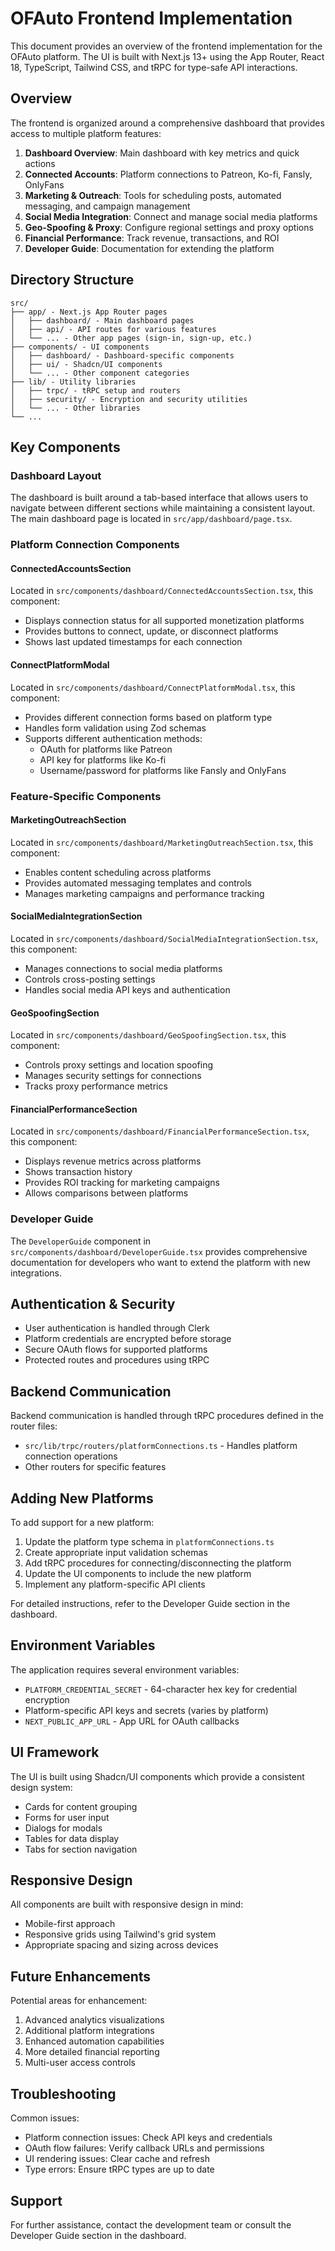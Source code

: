 # OFAuto Frontend Implementation

This document provides an overview of the frontend implementation for the OFAuto platform. The UI is built with Next.js 13+ using the App Router, React 18, TypeScript, Tailwind CSS, and tRPC for type-safe API interactions.

## Overview

The frontend is organized around a comprehensive dashboard that provides access to multiple platform features:

1. **Dashboard Overview**: Main dashboard with key metrics and quick actions
2. **Connected Accounts**: Platform connections to Patreon, Ko-fi, Fansly, OnlyFans
3. **Marketing & Outreach**: Tools for scheduling posts, automated messaging, and campaign management
4. **Social Media Integration**: Connect and manage social media platforms
5. **Geo-Spoofing & Proxy**: Configure regional settings and proxy options
6. **Financial Performance**: Track revenue, transactions, and ROI
7. **Developer Guide**: Documentation for extending the platform

## Directory Structure

```
src/
├── app/ - Next.js App Router pages
│   ├── dashboard/ - Main dashboard pages
│   ├── api/ - API routes for various features
│   └── ... - Other app pages (sign-in, sign-up, etc.)
├── components/ - UI components
│   ├── dashboard/ - Dashboard-specific components
│   ├── ui/ - Shadcn/UI components
│   └── ... - Other component categories
├── lib/ - Utility libraries
│   ├── trpc/ - tRPC setup and routers
│   ├── security/ - Encryption and security utilities
│   └── ... - Other libraries
└── ...
```

## Key Components

### Dashboard Layout

The dashboard is built around a tab-based interface that allows users to navigate between different sections while maintaining a consistent layout. The main dashboard page is located in `src/app/dashboard/page.tsx`.

### Platform Connection Components

#### ConnectedAccountsSection

Located in `src/components/dashboard/ConnectedAccountsSection.tsx`, this component:
- Displays connection status for all supported monetization platforms
- Provides buttons to connect, update, or disconnect platforms
- Shows last updated timestamps for each connection

#### ConnectPlatformModal

Located in `src/components/dashboard/ConnectPlatformModal.tsx`, this component:
- Provides different connection forms based on platform type
- Handles form validation using Zod schemas
- Supports different authentication methods:
  - OAuth for platforms like Patreon
  - API key for platforms like Ko-fi
  - Username/password for platforms like Fansly and OnlyFans

### Feature-Specific Components

#### MarketingOutreachSection

Located in `src/components/dashboard/MarketingOutreachSection.tsx`, this component:
- Enables content scheduling across platforms
- Provides automated messaging templates and controls
- Manages marketing campaigns and performance tracking

#### SocialMediaIntegrationSection

Located in `src/components/dashboard/SocialMediaIntegrationSection.tsx`, this component:
- Manages connections to social media platforms
- Controls cross-posting settings
- Handles social media API keys and authentication

#### GeoSpoofingSection

Located in `src/components/dashboard/GeoSpoofingSection.tsx`, this component:
- Controls proxy settings and location spoofing
- Manages security settings for connections
- Tracks proxy performance metrics

#### FinancialPerformanceSection

Located in `src/components/dashboard/FinancialPerformanceSection.tsx`, this component:
- Displays revenue metrics across platforms
- Shows transaction history
- Provides ROI tracking for marketing campaigns
- Allows comparisons between platforms

### Developer Guide

The `DeveloperGuide` component in `src/components/dashboard/DeveloperGuide.tsx` provides comprehensive documentation for developers who want to extend the platform with new integrations.

## Authentication & Security

- User authentication is handled through Clerk
- Platform credentials are encrypted before storage
- Secure OAuth flows for supported platforms
- Protected routes and procedures using tRPC

## Backend Communication

Backend communication is handled through tRPC procedures defined in the router files:

- `src/lib/trpc/routers/platformConnections.ts` - Handles platform connection operations
- Other routers for specific features

## Adding New Platforms

To add support for a new platform:

1. Update the platform type schema in `platformConnections.ts`
2. Create appropriate input validation schemas
3. Add tRPC procedures for connecting/disconnecting the platform
4. Update the UI components to include the new platform
5. Implement any platform-specific API clients

For detailed instructions, refer to the Developer Guide section in the dashboard.

## Environment Variables

The application requires several environment variables:

- `PLATFORM_CREDENTIAL_SECRET` - 64-character hex key for credential encryption
- Platform-specific API keys and secrets (varies by platform)
- `NEXT_PUBLIC_APP_URL` - App URL for OAuth callbacks

## UI Framework

The UI is built using Shadcn/UI components which provide a consistent design system:

- Cards for content grouping
- Forms for user input
- Dialogs for modals
- Tables for data display
- Tabs for section navigation

## Responsive Design

All components are built with responsive design in mind:

- Mobile-first approach
- Responsive grids using Tailwind's grid system
- Appropriate spacing and sizing across devices

## Future Enhancements

Potential areas for enhancement:

1. Advanced analytics visualizations
2. Additional platform integrations
3. Enhanced automation capabilities
4. More detailed financial reporting
5. Multi-user access controls

## Troubleshooting

Common issues:

- Platform connection issues: Check API keys and credentials
- OAuth flow failures: Verify callback URLs and permissions
- UI rendering issues: Clear cache and refresh
- Type errors: Ensure tRPC types are up to date

## Support

For further assistance, contact the development team or consult the Developer Guide section in the dashboard. 